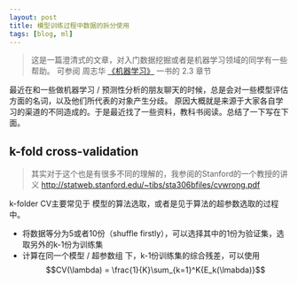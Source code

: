 ```yaml
---
layout: post
title: 模型训练过程中数据的拆分使用
tags: [blog, ml]
---
```


> 这是一篇澄清式的文章，对入门数据挖掘或者是机器学习领域的同学有一些帮助。
> 可参阅 周志华 [《机器学习》](https://pan.baidu.com/s/1WH2omt6yGlOUXk9lQmTOUw) 一书的 2.3 章节

最近在和一些做机器学习 / 预测性分析的朋友聊天的时候，总是会对一些模型评估方面的名词，以及他们所代表的对象产生分歧。
原因大概就是来源于大家各自学习的渠道的不同造成的。于是最近找了一些资料，教科书阅读。总结了一下写在下面。

## k-fold cross-validation

> 其实对于这个也是有很多不同的理解的，我参阅的Stanford的一个教授的讲义 http://statweb.stanford.edu/~tibs/sta306bfiles/cvwrong.pdf

k-folder CV主要常见于 模型的算法选取，或者是见于算法的超参数选取的过程中。

- 将数据等分为5或者10份（shuffle firstly），可以选择其中的1份为验证集，选取另外的k-1份为训练集
- 计算在同一个模型 / 超参数组 下，k-1份训练集的综合残差，可以使用
 $$CV(\lambda) = \frac{1}{K}\sum_{k=1}^K{E_k(\lmabda)}$$
